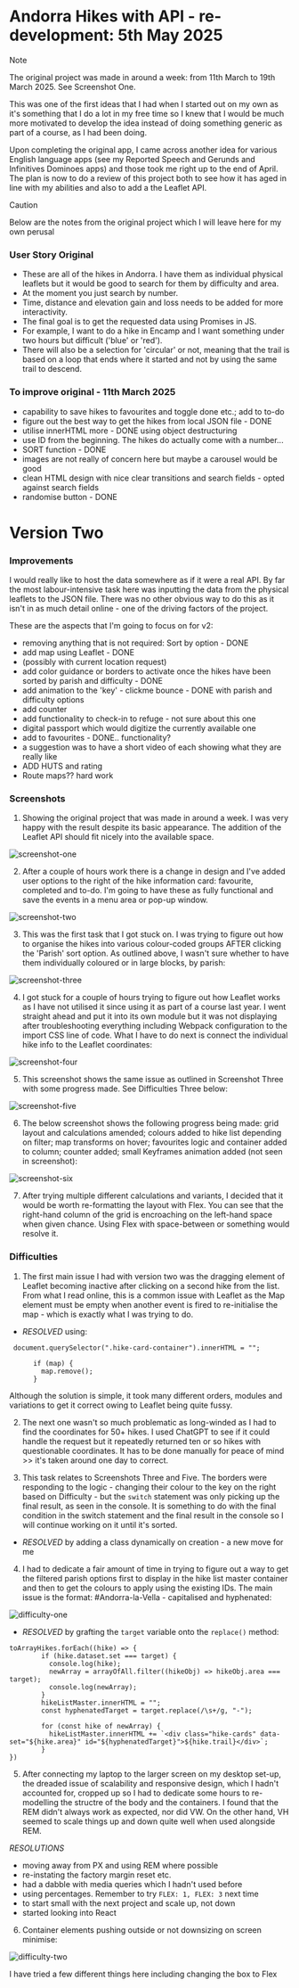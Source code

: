 # Andorra Hikes with API - re-development: 5th May 2025

> [!NOTE]
> The original project was made in around a week: from 11th March to 19th March 2025. See Screenshot One.

This was one of the first ideas that I had when I started out on my own as it's something that I do a lot in my free time so I knew that I would be much more motivated to develop the idea instead of doing something generic as part of a course, as I had been doing.

Upon completing the original app, I came across another idea for various English language apps (see my Reported Speech and Gerunds and Infinitives Dominoes apps) and those took me right up to the end of April. The plan is now to do a review of this project both to see how it has aged in line with my abilities and also to add a the Leaflet API.

> [!CAUTION]
> Below are the notes from the original project which I will leave here for my own perusal

### User Story Original

- These are all of the hikes in Andorra. I have them as individual physical leaflets but it would be good to search for them by difficulty and area.
- At the moment you just search by number.
- Time, distance and elevation gain and loss needs to be added for more interactivity.
- The final goal is to get the requested data using Promises in JS.
- For example, I want to do a hike in Encamp and I want something under two hours but difficult ('blue' or 'red').
- There will also be a selection for 'circular' or not, meaning that the trail is based on a loop that ends where it started and not by using the same trail to descend.

### To improve original - 11th March 2025

- capability to save hikes to favourites and toggle done etc.; add to to-do
- figure out the best way to get the hikes from local JSON file - DONE
- utilise innerHTML more - DONE using object destructuring
- use ID from the beginning. The hikes do actually come with a number...
- SORT function - DONE
- images are not really of concern here but maybe a carousel would be good
- clean HTML design with nice clear transitions and search fields - opted against search fields
- randomise button - DONE

# Version Two

### Improvements

I would really like to host the data somewhere as if it were a real API. By far the most labour-intensive task here was inputting the data from the physical leaflets to the JSON file. There was no other obvious way to do this as it isn't in as much detail online - one of the driving factors of the project.

These are the aspects that I'm going to focus on for v2:

- removing anything that is not required: Sort by option - DONE
- add map using Leaflet - DONE
- (possibly with current location request)
- add color guidance or borders to activate once the hikes have been sorted by parish and difficulty - DONE
- add animation to the 'key' - clickme bounce - DONE with parish and difficulty options
- add counter
- add functionality to check-in to refuge - not sure about this one
- digital passport which would digitize the currently available one
- add to favourites - DONE.. functionality?
- a suggestion was to have a short video of each showing what they are really like
- ADD HUTS and rating
- Route maps?? hard work

### Screenshots

1. Showing the original project that was made in around a week. I was very happy with the result despite its basic appearance. The addition of the Leaflet API should fit nicely into the available space.

![screenshot-one](src/images/screenshot-one.png)

2. After a couple of hours work there is a change in design and I've added user options to the right of the hike information card: favourite, completed and to-do. I'm going to have these as fully functional and save the events in a menu area or pop-up window.

![screenshot-two](src/images/screenshot-two.png)

3. This was the first task that I got stuck on. I was trying to figure out how to organise the hikes into various colour-coded groups AFTER clicking the 'Parish' sort option. As outlined above, I wasn't sure whether to have them individually coloured or in large blocks, by parish:

![screenshot-three](src/images/screenshot-three.png)

4. I got stuck for a couple of hours trying to figure out how Leaflet works as I have not utilised it since using it as part of a course last year. I went straight ahead and put it into its own module but it was not displaying after troubleshooting everything including Webpack configuration to the import CSS line of code. What I have to do next is connect the individual hike info to the Leaflet coordinates:

![screenshot-four](src/images/screenshot-four.png)

5. This screenshot shows the same issue as outlined in Screenshot Three with some progress made. See Difficulties Three below:

![screenshot-five](src/images/screenshot-five.png)

6. The below screenshot shows the following progress being made: grid layout and calculations amended; colours added to hike list depending on filter; map transforms on hover; favourites logic and container added to column; counter added; small Keyframes animation added (not seen in screenshot):

![screenshot-six](src/images/screenshot-six.png)

7. After trying multiple different calculations and variants, I decided that it would be worth re-formatting the layout with Flex. You can see that the right-hand column of the grid is encroaching on the left-hand space when given chance. Using Flex with space-between or something would resolve it.

### Difficulties

1. The first main issue I had with version two was the dragging element of Leaflet becoming inactive after clicking on a second hike from the list. From what I read online, this is a common issue with Leaflet as the Map element must be empty when another event is fired to re-initialise the map - which is exactly what I was trying to do.

- _RESOLVED_ using:

```
 document.querySelector(".hike-card-container").innerHTML = "";

      if (map) {
        map.remove();
      }
```

Although the solution is simple, it took many different orders, modules and variations to get it correct owing to Leaflet being quite fussy.

2. The next one wasn't so much problematic as long-winded as I had to find the coordinates for 50+ hikes. I used ChatGPT to see if it could handle the request but it repeatedly returned ten or so hikes with questionable coordinates. It has to be done manually for peace of mind >> it's taken around one day to correct.

3. This task relates to Screenshots Three and Five. The borders were responding to the logic - changing their colour to the key on the right based on Difficulty - but the `switch` statement was only picking up the final result, as seen in the console. It is something to do with the final condition in the switch statement and the final result in the console so I will continue working on it until it's sorted.

- _RESOLVED_ by adding a class dynamically on creation - a new move for me

4. I had to dedicate a fair amount of time in trying to figure out a way to get the filtered parish options first to display in the hike list master container and then to get the colours to apply using the existing IDs. The main issue is the format: #Andorra-la-Vella - capitalised and hyphenated:

![difficulty-one](src/images/difficulty-one.png)

- _RESOLVED_ by grafting the `target` variable onto the `replace()` method:

```
toArrayHikes.forEach((hike) => {
        if (hike.dataset.set === target) {
          console.log(hike);
          newArray = arrayOfAll.filter((hikeObj) => hikeObj.area === target);
          console.log(newArray);
        }
        hikeListMaster.innerHTML = "";
        const hyphenatedTarget = target.replace(/\s+/g, "-");

        for (const hike of newArray) {
          hikeListMaster.innerHTML += `<div class="hike-cards" data-set="${hike.area}" id="${hyphenatedTarget}">${hike.trail}</div>`;
        }
})
```

5. After connecting my laptop to the larger screen on my desktop set-up, the dreaded issue of scalability and responsive design, which I hadn't accounted for, cropped up so I had to dedicate some hours to re-modelling the structre of the body and the containers. I found that the REM didn't always work as expected, nor did VW. On the other hand, VH seemed to scale things up and down quite well when used alongside REM.

_RESOLUTIONS_

- moving away from PX and using REM where possible
- re-instating the factory margin reset etc.
- had a dabble with media queries which I hadn't used before
- using percentages. Remember to try `FLEX: 1, FLEX: 3` next time
- to start small with the next project and scale up, not down
- started looking into React

6. Container elements pushing outside or not downsizing on screen minimise:

![difficulty-two](src/images/screenshot-eight.png)

I have tried a few different things here including changing the box to Flex
